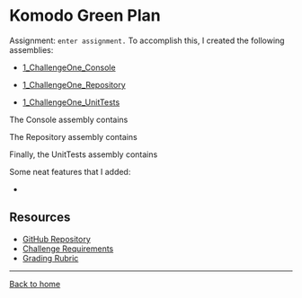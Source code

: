 # Komodo Green Plan

Assignment: `enter assignment.` To accomplish this, I created the following assemblies:

- [1_ChallengeOne_Console](../1_ChallengeOne_Console)

- [1_ChallengeOne_Repository](../1_ChallengeOne_Repository)

- [1_ChallengeOne_UnitTests](../1_ChallengeOne_UnitTests)

The Console assembly contains 

The Repository assembly contains 

Finally, the UnitTests assembly contains 

Some neat features that I added:

- 

## Resources

- [GitHub Repository](https://github.com/znichols1131/GoldBadgeChallenges)
- [Challenge Requirements](https://elevenfifty.instructure.com/courses/745/pages/challenge-6-green-plan?module_item_id=64745)
- [Grading Rubric](https://elevenfifty.instructure.com/courses/745/assignments/15250?module_item_id=64739)

---

[Back to home](../README.md)